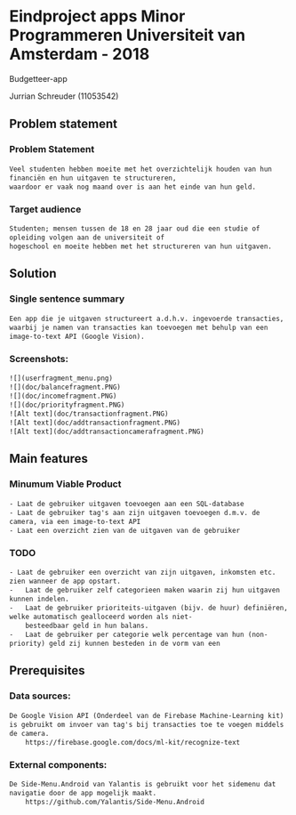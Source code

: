 ﻿# Eindproject apps Minor Programmeren Universiteit van Amsterdam - 2018

Budgetteer-app

Jurrian Schreuder (11053542)

## Problem statement
	
### Problem Statement
	Veel studenten hebben moeite met het overzichtelijk houden van hun financiën en hun uitgaven te structureren, 
	waardoor er vaak nog maand over is aan het einde van hun geld. 

### Target audience
	Studenten; mensen tussen de 18 en 28 jaar oud die een studie of opleiding volgen aan de universiteit of 
	hogeschool en moeite hebben met het structureren van hun uitgaven. 

## Solution
	
### Single sentence summary
	Een app die je uitgaven structureert a.d.h.v. ingevoerde transacties, waarbij je namen van transacties kan toevoegen met behulp van een image-to-text API (Google Vision).

### Screenshots: 
	![](userfragment_menu.png)
	![](doc/balancefragment.PNG)
	![](doc/incomefragment.PNG)
	![](doc/priorityfragment.PNG)
	![Alt text](doc/transactionfragment.PNG)
	![Alt text](doc/addtransactionfragment.PNG)
	![Alt text](doc/addtransactioncamerafragment.PNG)

## Main features
	
### Minumum Viable Product
	- Laat de gebruiker uitgaven toevoegen aan een SQL-database
	- Laat de gebruiker tag's aan zijn uitgaven toevoegen d.m.v. de camera, via een image-to-text API
	- Laat een overzicht zien van de uitgaven van de gebruiker

### TODO
	- Laat de gebruiker een overzicht van zijn uitgaven, inkomsten etc. zien wanneer de app opstart.
	-	Laat de gebruiker zelf categorieen maken waarin zij hun uitgaven kunnen indelen.
	-	Laat de gebruiker prioriteits-uitgaven (bijv. de huur) definiëren, welke automatisch gealloceerd worden als niet-		 
		besteedbaar geld in hun balans.
	-	Laat de gebruiker per categorie welk percentage van hun (non-priority) geld zij kunnen besteden in de vorm van een 

## Prerequisites

### Data sources: 

	De Google Vision API (Onderdeel van de Firebase Machine-Learning kit) is gebruikt om invoer van tag's bij transacties toe te voegen middels de camera.
		https://firebase.google.com/docs/ml-kit/recognize-text

### External components: 

	De Side-Menu.Android van Yalantis is gebruikt voor het sidemenu dat navigatie door de app mogelijk maakt.
		https://github.com/Yalantis/Side-Menu.Android
	